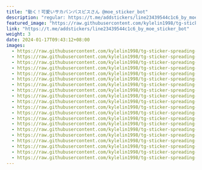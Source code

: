 ```yaml
---
title: "動く！可愛いサカバンバスピスさん @moe_sticker_bot"
description: "regular: https://t.me/addstickers/line23439544c1c6_by_moe_sticker_bot"
featured_image: "https://raw.githubusercontent.com/kylelin1998/tg-sticker-spreading-worldwide-images/main/img/c51c4772-8274-4650-bf75-97e5e159a663.jpg"
link: "https://t.me/addstickers/line23439544c1c6_by_moe_sticker_bot"
weight: 3
date: 2024-01-17T09:43:12+08:00
images:
  - https://raw.githubusercontent.com/kylelin1998/tg-sticker-spreading-worldwide-images/main/img/c51c4772-8274-4650-bf75-97e5e159a663.jpg
  - https://raw.githubusercontent.com/kylelin1998/tg-sticker-spreading-worldwide-images/main/img/564e7b4a-b2d6-4fee-aac4-45cb06b211e2.jpg
  - https://raw.githubusercontent.com/kylelin1998/tg-sticker-spreading-worldwide-images/main/img/7cfb6c0c-2bcd-4d2c-ba66-1287a0faee0b.jpg
  - https://raw.githubusercontent.com/kylelin1998/tg-sticker-spreading-worldwide-images/main/img/fdde5688-d15b-4e72-b2a9-66abf340383e.jpg
  - https://raw.githubusercontent.com/kylelin1998/tg-sticker-spreading-worldwide-images/main/img/f5f692d9-123c-4a8e-8bd0-265b061db384.jpg
  - https://raw.githubusercontent.com/kylelin1998/tg-sticker-spreading-worldwide-images/main/img/71272dec-bc2d-4d4d-9e5a-78714abca584.jpg
  - https://raw.githubusercontent.com/kylelin1998/tg-sticker-spreading-worldwide-images/main/img/2b0d80ff-315a-4db4-9ca8-511f1d84a933.jpg
  - https://raw.githubusercontent.com/kylelin1998/tg-sticker-spreading-worldwide-images/main/img/c59fd604-41f5-430b-8d03-de7d127b83f6.jpg
  - https://raw.githubusercontent.com/kylelin1998/tg-sticker-spreading-worldwide-images/main/img/611d2842-6597-4dc2-8c64-dd0f10c8ecd0.jpg
  - https://raw.githubusercontent.com/kylelin1998/tg-sticker-spreading-worldwide-images/main/img/c607553e-4c4c-41b9-85c9-5c91c00321e8.jpg
  - https://raw.githubusercontent.com/kylelin1998/tg-sticker-spreading-worldwide-images/main/img/db3e5970-c66d-4dc9-8cee-8910143168d4.jpg
  - https://raw.githubusercontent.com/kylelin1998/tg-sticker-spreading-worldwide-images/main/img/e8c37f5d-0808-4484-a945-e039ae9fec7b.jpg
  - https://raw.githubusercontent.com/kylelin1998/tg-sticker-spreading-worldwide-images/main/img/2059e93f-2d3c-4f84-ab59-0715f8039b4d.jpg
  - https://raw.githubusercontent.com/kylelin1998/tg-sticker-spreading-worldwide-images/main/img/0f17da49-17c6-4628-b118-58fe2e4e794c.jpg
  - https://raw.githubusercontent.com/kylelin1998/tg-sticker-spreading-worldwide-images/main/img/583082d5-66bd-4862-8aa6-08ed3803b5e0.jpg
  - https://raw.githubusercontent.com/kylelin1998/tg-sticker-spreading-worldwide-images/main/img/188fe717-0dff-4224-a2d0-17f61d2f0986.jpg
  - https://raw.githubusercontent.com/kylelin1998/tg-sticker-spreading-worldwide-images/main/img/cfc6e793-95a8-4255-9233-c8147f7c86c1.jpg
  - https://raw.githubusercontent.com/kylelin1998/tg-sticker-spreading-worldwide-images/main/img/f7a4acb3-7422-49b3-b079-1db15b95a55d.jpg
  - https://raw.githubusercontent.com/kylelin1998/tg-sticker-spreading-worldwide-images/main/img/9e5177e9-ccb9-44cc-bcf2-36fde77f8311.jpg
  - https://raw.githubusercontent.com/kylelin1998/tg-sticker-spreading-worldwide-images/main/img/ac0d56ea-1a1a-42b7-974c-95cbf1b70b28.jpg
---
```

